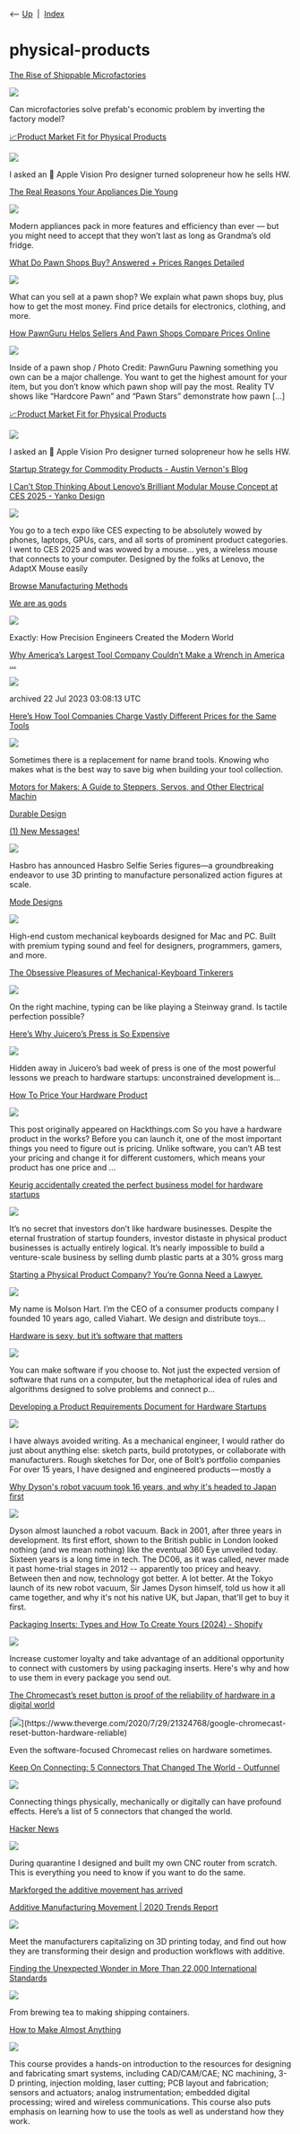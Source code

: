 <div class="nav">

⟵ [Up](index.html)  \|  [Index](index.html)

</div>

# physical-products

<div class="cards">

<div class="card">

<div class="card-title">

[The Rise of Shippable
Microfactories](https://www.thesisdriven.com/p/the-rise-of-shippable-microfactories)

</div>

<div class="card-image">

[![](https://substackcdn.com/image/fetch/$s_!wAo7!,w_1200,h_600,c_fill,f_jpg,q_auto:good,fl_progressive:steep,g_auto/https%3A%2F%2Fsubstack-post-media.s3.amazonaws.com%2Fpublic%2Fimages%2F62ab87bd-cde3-44f4-a9d2-6dfeff4cca43_1000x563.png)](https://www.thesisdriven.com/p/the-rise-of-shippable-microfactories)

</div>

Can microfactories solve prefab's economic problem by inverting the
factory model?

</div>

<div class="card">

<div class="card-title">

[📈Product Market Fit for Physical
Products](https://buildinghardware.substack.com/p/product-market-fit-for-physical-products)

</div>

<div class="card-image">

[![](https://substackcdn.com/image/fetch/$s_!hoo3!,w_1200,h_600,c_fill,f_jpg,q_auto:good,fl_progressive:steep,g_auto/https%3A%2F%2Fsubstack-post-media.s3.amazonaws.com%2Fpublic%2Fimages%2F28233697-b4fb-4723-8981-940a554a1990_1898x1196.png)](https://buildinghardware.substack.com/p/product-market-fit-for-physical-products)

</div>

I asked an 🍎 Apple Vision Pro designer turned solopreneur how he sells
HW.

</div>

<div class="card">

<div class="card-title">

[The Real Reasons Your Appliances Die
Young](https://www.nytimes.com/wirecutter/reviews/modern-appliances-short-lifespan/)

</div>

<div class="card-image">

[![](https://cdn.thewirecutter.com/wp-content/media/2025/06/FEATURE-APPLIANCES-OBSOLESCENCE-TopArt-3x2-1.jpg?auto=webp&quality=75&crop=1:1,smart&width=1024)](https://www.nytimes.com/wirecutter/reviews/modern-appliances-short-lifespan/)

</div>

Modern appliances pack in more features and efficiency than ever — but
you might need to accept that they won’t last as long as Grandma’s old
fridge.

</div>

<div class="card">

<div class="card-title">

[What Do Pawn Shops Buy? Answered + Prices Ranges
Detailed](https://firstquarterfinance.com/what-do-pawn-shops-buy/)

</div>

<div class="card-image">

[![](https://firstquarterfinance.com/wp-content/uploads/What-Do-Pawn-Shops-Buy-Featured-Image.jpg)](https://firstquarterfinance.com/what-do-pawn-shops-buy/)

</div>

What can you sell at a pawn shop? We explain what pawn shops buy, plus
how to get the most money. Find price details for electronics, clothing,
and more.

</div>

<div class="card">

<div class="card-title">

[How PawnGuru Helps Sellers And Pawn Shops Compare Prices
Online](https://www.forbes.com/sites/amitchowdhry/2016/04/08/how-pawnguru-helps-sellers-and-pawn-shops-compare-prices-online/#4a6ec8ea7324)

</div>

<div class="card-image">

[![](https://imageio.forbes.com/blogs-images/amitchowdhry/files/2016/04/pawnshop.jpg?format=jpg&height=600&width=1200&fit=bounds)](https://www.forbes.com/sites/amitchowdhry/2016/04/08/how-pawnguru-helps-sellers-and-pawn-shops-compare-prices-online/#4a6ec8ea7324)

</div>

Inside of a pawn shop / Photo Credit: PawnGuru Pawning something you own
can be a major challenge. You want to get the highest amount for your
item, but you don’t know which pawn shop will pay the most. Reality TV
shows like “Hardcore Pawn” and “Pawn Stars” demonstrate how pawn \[...\]

</div>

<div class="card">

<div class="card-title">

[📈Product Market Fit for Physical
Products](https://open.substack.com/pub/buildinghardware/p/product-market-fit-for-physical-products?r=oc5d&utm_medium=ios)

</div>

<div class="card-image">

[![](https://substackcdn.com/image/fetch/w_1200,h_600,c_fill,f_jpg,q_auto:good,fl_progressive:steep,g_auto/https%3A%2F%2Fsubstack-post-media.s3.amazonaws.com%2Fpublic%2Fimages%2F28233697-b4fb-4723-8981-940a554a1990_1898x1196.png)](https://open.substack.com/pub/buildinghardware/p/product-market-fit-for-physical-products?r=oc5d&utm_medium=ios)

</div>

I asked an 🍎 Apple Vision Pro designer turned solopreneur how he sells
HW.

</div>

<div class="card">

<div class="card-title">

[Startup Strategy for Commodity Products - Austin Vernon's
Blog](https://www.austinvernon.site/blog/commoditystartups.html?ref=thediff.co)

</div>

</div>

<div class="card">

<div class="card-title">

[I Can’t Stop Thinking About Lenovo’s Brilliant Modular Mouse Concept at
CES 2025 - Yanko
Design](https://www.yankodesign.com/2025/01/11/i-cant-stop-thinking-about-lenovos-brilliant-modular-mouse-concept-at-ces-2025/?utm_source=feedly&utm_medium=rss&utm_campaign=i-cant-stop-thinking-about-lenovos-brilliant-modular-mouse-concept-at-ces-2025)

</div>

<div class="card-image">

[![](https://www.yankodesign.com/images/design_news/2025/01/i-cant-stop-thinking-about-lenovos-brilliant-modular-mouse-concept-at-ces-2025/lenovo_adaptx_mouse_poc_ces_2025_1.jpg)](https://www.yankodesign.com/2025/01/11/i-cant-stop-thinking-about-lenovos-brilliant-modular-mouse-concept-at-ces-2025/?utm_source=feedly&utm_medium=rss&utm_campaign=i-cant-stop-thinking-about-lenovos-brilliant-modular-mouse-concept-at-ces-2025)

</div>

You go to a tech expo like CES expecting to be absolutely wowed by
phones, laptops, GPUs, cars, and all sorts of prominent product
categories. I went to CES 2025 and was wowed by a mouse... yes, a
wireless mouse that connects to your computer. Designed by the folks at
Lenovo, the AdaptX Mouse easily

</div>

<div class="card">

<div class="card-title">

[Browse Manufacturing Methods](https://www.mfgdb.com/)

</div>

</div>

<div class="card">

<div class="card-title">

[We are as gods](https://www.kvetch.au/p/we-are-as-gods)

</div>

<div class="card-image">

[![](https://substackcdn.com/image/fetch/w_1200,h_600,c_fill,f_jpg,q_auto:good,fl_progressive:steep,g_auto/https%3A%2F%2Fsubstack-post-media.s3.amazonaws.com%2Fpublic%2Fimages%2Fee8832c1-5bb6-41fa-bee3-b4784ac72547_329x500.jpeg)](https://www.kvetch.au/p/we-are-as-gods)

</div>

Exactly: How Precision Engineers Created the Modern World

</div>

<div class="card">

<div class="card-title">

[Why America’s Largest Tool Company Couldn’t Make a Wrench in America
…](https://archive.is/RQev4)

</div>

<div class="card-image">

[![](https://archive.is/RQev4/3227d94ab58818f7a229d8cc68369560bb818cb9/scr.png)](https://archive.is/RQev4)

</div>

archived 22 Jul 2023 03:08:13 UTC

</div>

<div class="card">

<div class="card-title">

[Here’s How Tool Companies Charge Vastly Different Prices for the Same
Tools](https://www.thedrive.com/guides-and-gear/tool-manufacturer-rebrand-badge-engineering)

</div>

<div class="card-image">

[![](https://www.thedrive.com/wp-content/uploads/2023/03/28/Tools-.jpg)](https://www.thedrive.com/guides-and-gear/tool-manufacturer-rebrand-badge-engineering)

</div>

Sometimes there is a replacement for name brand tools. Knowing who makes
what is the best way to save big when building your tool collection.

</div>

<div class="card">

<div class="card-title">

[Motors for Makers: A Guide to Steppers, Servos, and Other Electrical
Machin](http://www.motorsformakers.com)

</div>

</div>

<div class="card">

<div class="card-title">

[Durable Design](http://exple.tive.org/blarg/2017/09/13/durable-design)

</div>

</div>

<div class="card">

<div class="card-title">

[(1) New
Messages!](https://formlabs.com/blog/formlabs-hasbro-3d-printing-mass-customization?mkt_tok=MDYwLVVJRy01MDQAAAGGHJ80HNBXIHVT1Wd2jhyy3-yQrmDoU0Yos_cFLJsz6xs88t41kX0U1Zfz9WdMmlI7Bc0eGTbRCSiCHZq37JTaeHbtl9BqxpmE3y63Pfbm6svoTg)

</div>

<div class="card-image">

[![](https://formlabs-media.formlabs.com/filer_public_thumbnails/filer_public/d8/ce/d8ce9cf7-e4b4-4c7f-96f3-b66b76e43d6a/hasbro_comp_2_04132022_hasbro_v2_silho_266_sh-standard_copy_copy_copy.jpg__640x0_q85_subsampling-2.jpg)](https://formlabs.com/blog/formlabs-hasbro-3d-printing-mass-customization?mkt_tok=MDYwLVVJRy01MDQAAAGGHJ80HNBXIHVT1Wd2jhyy3-yQrmDoU0Yos_cFLJsz6xs88t41kX0U1Zfz9WdMmlI7Bc0eGTbRCSiCHZq37JTaeHbtl9BqxpmE3y63Pfbm6svoTg)

</div>

Hasbro has announced Hasbro Selfie Series figures—a groundbreaking
endeavor to use 3D printing to manufacture personalized action figures
at scale.

</div>

<div class="card">

<div class="card-title">

[Mode Designs](https://modedesigns.com)

</div>

<div class="card-image">

[![](https://modedesigns.com/cdn/shop/files/mode-logo-social.png?v=1650478974)](https://modedesigns.com)

</div>

High-end custom mechanical keyboards designed for Mac and PC. Built with
premium typing sound and feel for designers, programmers, gamers, and
more.

</div>

<div class="card">

<div class="card-title">

[The Obsessive Pleasures of Mechanical-Keyboard
Tinkerers](https://www.newyorker.com/tech/annals-of-technology/the-obsessive-pleasures-of-mechanical-keyboard-tinkerers)

</div>

<div class="card-image">

[![](https://media.newyorker.com/photos/6303a1b8c6d24e2ca4669fa2/16:9/w_1280,c_limit/Owen_Keyboard_Fanatics_social.jpg)](https://www.newyorker.com/tech/annals-of-technology/the-obsessive-pleasures-of-mechanical-keyboard-tinkerers)

</div>

On the right machine, typing can be like playing a Steinway grand. Is
tactile perfection possible?

</div>

<div class="card">

<div class="card-title">

[Here’s Why Juicero’s Press is So
Expensive](https://medium.com/@BenEinstein/heres-why-juicero-s-press-is-so-expensive-6add74594e50)

</div>

<div class="card-image">

[![](https://miro.medium.com/v2/resize:fit:1200/1*zkMWkTJVSUBs2kgvf7N88Q.jpeg)](https://medium.com/@BenEinstein/heres-why-juicero-s-press-is-so-expensive-6add74594e50)

</div>

Hidden away in Juicero’s bad week of press is one of the most powerful
lessons we preach to hardware startups: unconstrained development is…

</div>

<div class="card">

<div class="card-title">

[How To Price Your Hardware
Product](http://marcbarros.com/how-to-price-your-hardware-product)

</div>

<div class="card-image">

[![](https://marcbarros.com/wp-content/uploads/2013/05/pricetag.png)](http://marcbarros.com/how-to-price-your-hardware-product)

</div>

This post originally appeared on Hackthings.com So you have a hardware
product in the works? Before you can launch it, one of the most
important things you need to figure out is pricing. Unlike software, you
can’t AB test your pricing and change it for different customers, which
means your product has one price and …

</div>

<div class="card">

<div class="card-title">

[Keurig accidentally created the perfect business model for hardware
startups](https://blog.bolt.io/keurig-accidentally-created-the-perfect-business-model-for-hardware-startups-18e9c3b4e796#.gxj3vugvh)

</div>

<div class="card-image">

[![](https://blog.bolt.io/wp-content/uploads/2019/06/1-TsRKRDcQGv4kaTeTl9Uq5g.jpeg)](https://blog.bolt.io/keurig-accidentally-created-the-perfect-business-model-for-hardware-startups-18e9c3b4e796#.gxj3vugvh)

</div>

It’s no secret that investors don’t like hardware businesses. Despite
the eternal frustration of startup founders, investor distaste in
physical product businesses is actually entirely logical. It’s nearly
impossible to build a venture-scale business by selling dumb plastic
parts at a 30% gross marg

</div>

<div class="card">

<div class="card-title">

[Starting a Physical Product Company? You’re Gonna Need a
Lawyer.](https://medium.com/swlh/starting-a-physical-product-company-youre-gonna-need-a-lawyer-13b2eecebc9f)

</div>

<div class="card-image">

[![](https://miro.medium.com/v2/resize:fit:1200/0*Cx5IvgrNPzWbnxhY.jpg)](https://medium.com/swlh/starting-a-physical-product-company-youre-gonna-need-a-lawyer-13b2eecebc9f)

</div>

My name is Molson Hart. I’m the CEO of a consumer products company I
founded 10 years ago, called Viahart. We design and distribute toys…

</div>

<div class="card">

<div class="card-title">

[Hardware is sexy, but it’s software that
matters](http://sethgodin.typepad.com/seths_blog/2016/10/hardware-is-sexy-but-its-software-that-matters.html)

</div>

<div class="card-image">

[![](https://seths.blog/wp-content/uploads/2018/05/sethgodin_01.jpg)](http://sethgodin.typepad.com/seths_blog/2016/10/hardware-is-sexy-but-its-software-that-matters.html)

</div>

You can make software if you choose to. Not just the expected version of
software that runs on a computer, but the metaphorical idea of rules and
algorithms designed to solve problems and connect p…

</div>

<div class="card">

<div class="card-title">

[Developing a Product Requirements Document for Hardware
Startups](https://blog.bolt.io/one-of-the-most-powerful-tools-for-hardware-startups-writing-25cd261dbe0b)

</div>

<div class="card-image">

[![](https://blog.bolt.io/wp-content/uploads/2019/06/1-ekxubUGoDLvI6QVW_G8F_Q.png)](https://blog.bolt.io/one-of-the-most-powerful-tools-for-hardware-startups-writing-25cd261dbe0b)

</div>

I have always avoided writing. As a mechanical engineer, I would rather
do just about anything else: sketch parts, build prototypes, or
collaborate with manufacturers. Rough sketches for Dor, one of Bolt’s
portfolio companies For over 15 years, I have designed and engineered
products — mostly a

</div>

<div class="card">

<div class="card-title">

[Why Dyson's robot vacuum took 16 years, and why it's headed to Japan
first](https://www.engadget.com/2014/09/04/why-dysons-robot-vacuum-took-16-years-and-why-its-headed-to-j)

</div>

<div class="card-image">

[![](https://o.aolcdn.com/hss/storage/midas/4d5ffd02985bec7c08824014bfa1c704/200696002/dysonfiull.jpg)](https://www.engadget.com/2014/09/04/why-dysons-robot-vacuum-took-16-years-and-why-its-headed-to-j)

</div>

Dyson almost launched a robot vacuum. Back in 2001, after three years in
development. Its first effort, shown to the British public in London
looked nothing (and we mean nothing) like the eventual 360 Eye unveiled
today. Sixteen years is a long time in tech. The DC06, as it was called,
never made it past home-trial stages in 2012 -- apparently too pricey
and heavy. Between then and now, technology got better. A lot better. At
the Tokyo launch of its new robot vacuum, Sir James Dyson himself, told
us how it all came together, and why it's not his native UK, but Japan,
that'll get to buy it first.

</div>

<div class="card">

<div class="card-title">

[Packaging Inserts: Types and How To Create Yours (2024) -
Shopify](https://www.shopify.com/blog/18989252-5-ways-to-use-packaging-inserts-to-increase-customer-loyalty-and-revenue)

</div>

<div class="card-image">

[![](https://cdn.shopify.com/s/files/1/0070/7032/articles/Packing_Inserts_Are_A_Customer_Loyalty_Trick.jpg?v=1727453024)](https://www.shopify.com/blog/18989252-5-ways-to-use-packaging-inserts-to-increase-customer-loyalty-and-revenue)

</div>

Increase customer loyalty and take advantage of an additional
opportunity to connect with customers by using packaging inserts. Here's
why and how to use them in every package you send out.

</div>

<div class="card">

<div class="card-title">

[The Chromecast’s reset button is proof of the reliability of hardware
in a digital
world](https://www.theverge.com/2020/7/29/21324768/google-chromecast-reset-button-hardware-reliable)

</div>

<div class="card-image">

[![](https://cdn.vox-cdn.com/thumbor/UDerM9UT_mvcIu2lDrcgTwC7hN4=/0x0:2040x1360/1200x628/filters:focal(1052x976:1053x977)/cdn.vox-cdn.com/uploads/chorus_asset/file/20083813/akrales_200714_4027_0041.0.jpg)](https://www.theverge.com/2020/7/29/21324768/google-chromecast-reset-button-hardware-reliable)

</div>

Even the software-focused Chromecast relies on hardware sometimes.

</div>

<div class="card">

<div class="card-title">

[Keep On Connecting: 5 Connectors That Changed The World -
Outfunnel](https://outfunnel.com/connectors-that-changed-the-world)

</div>

<div class="card-image">

[![](https://outfunnel.com/wp-content/uploads/2021/04/Outfunnel-Blogpost20-Illustration-FiveConnectors-Header-Color.png)](https://outfunnel.com/connectors-that-changed-the-world)

</div>

Connecting things physically, mechanically or digitally can have
profound effects. Here’s a list of 5 connectors that changed the world.

</div>

<div class="card">

<div class="card-title">

[Hacker News](https://mattferraro.dev/posts/cnc-router)

</div>

<div class="card-image">

[![](https://www.mattferraro.dev/images/my_router_small.jpeg)](https://mattferraro.dev/posts/cnc-router)

</div>

During quarantine I designed and built my own CNC router from scratch.
This is everything you need to know if you want to do the same.

</div>

<div class="card">

<div class="card-title">

[Markforged the additive movement has
arrived](https://static.markforged.com/downloads/Markforged_The_Additive_Movement_Has_Arrived.pdf)

</div>

</div>

<div class="card">

<div class="card-title">

[Additive Manufacturing Movement \| 2020 Trends
Report](https://markforged.com/additive-manufacturing-movement#applicationlibrary)

</div>

<div class="card-image">

[![](https://static.markforged.com/wf-assets/min-wf-l62cy1dh-0.jpg)](https://markforged.com/additive-manufacturing-movement#applicationlibrary)

</div>

Meet the manufacturers capitalizing on 3D printing today, and find out
how they are transforming their design and production workflows with
additive.

</div>

<div class="card">

<div class="card-title">

[Finding the Unexpected Wonder in More Than 22,000 International
Standards](http://getpocket.com/explore/item/finding-the-unexpected-wonder-in-more-than-22-000-international-standards)

</div>

<div class="card-image">

[![](https://pocket-image-cache.com/1200x/filters:format(jpg):extract_focal()/https%3A%2F%2Fassets.atlasobscura.com%2Fmedia%2FW1siZiIsInVwbG9hZHMvYXNzZXRzLzRlZWM1YmQ2ZTcyYTAwMTA1ZF9jYW1lcmEga25vbGwxLnBuZyJdLFsicCIsImNvbnZlcnQiLCIiXSxbInAiLCJjb252ZXJ0IiwiLXF1YWxpdHkgODEgLWF1dG8tb3JpZW50Il0sWyJwIiwidGh1bWIiLCIxMjgweD4iXV0%2Fcamera%2520knoll1.png)](http://getpocket.com/explore/item/finding-the-unexpected-wonder-in-more-than-22-000-international-standards)

</div>

From brewing tea to making shipping containers.

</div>

<div class="card">

<div class="card-title">

[How to Make Almost
Anything](https://ocw.mit.edu/courses/mas-863-how-to-make-almost-anything-fall-2002/)

</div>

<div class="card-image">

[![](https://ocw.mit.edu/courses/mas-863-how-to-make-almost-anything-fall-2002/2163303b679d345cd6e715248a29fd20_mas-863f02.jpg)](https://ocw.mit.edu/courses/mas-863-how-to-make-almost-anything-fall-2002/)

</div>

This course provides a hands-on introduction to the resources for
designing and fabricating smart systems, including CAD/CAM/CAE; NC
machining, 3-D printing, injection molding, laser cutting; PCB layout
and fabrication; sensors and actuators; analog instrumentation; embedded
digital processing; wired and wireless communications. This course also
puts emphasis on learning how to use the tools as well as understand how
they work.

</div>

</div>
